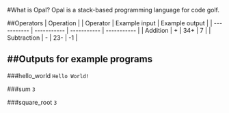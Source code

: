 #What is Opal?
Opal is a stack-based programming language for code golf.

##Operators
| Operation |  | Operator | Example input | Example output |
| ----------- | ----------- | ----------- | ----------- |
| Addition | + | 34+ | 7 |
| Subtraction | - | 23- | -1 |

##Outputs for example programs
---
###hello_world
`Hello World!`

###sum
`3`

###square_root
`3`
